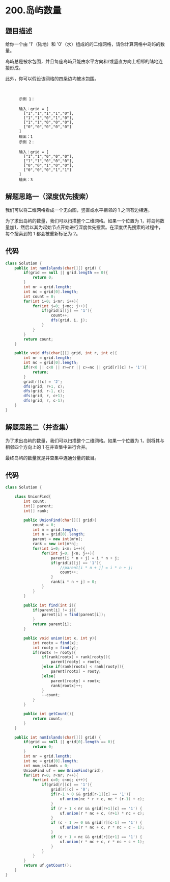 # 200.岛屿数量

## 题目描述
给你一个由 '1'（陆地）和 '0'（水）组成的的二维网格，请你计算网格中岛屿的数量。

岛屿总是被水包围，并且每座岛屿只能由水平方向和/或竖直方向上相邻的陆地连接形成。

此外，你可以假设该网格的四条边均被水包围。

 

          示例 1：

          输入：grid = [
            ["1","1","1","1","0"],
            ["1","1","0","1","0"],
            ["1","1","0","0","0"],
            ["0","0","0","0","0"]
          ]
          输出：1
          示例 2：

          输入：grid = [
            ["1","1","0","0","0"],
            ["1","1","0","0","0"],
            ["0","0","1","0","0"],
            ["0","0","0","1","1"]
          ]
          输出：3


## 解题思路一（深度优先搜索）
我们可以将二维网格看成一个无向图，竖直或水平相邻的 1 之间有边相连。

为了求出岛屿的数量，我们可以扫描整个二维网格。如果一个位置为 1，将岛屿数量加1，然后以其为起始节点开始进行深度优先搜索。在深度优先搜索的过程中，每个搜索到的 1 都会被重新标记为 2。


## 代码
```java
class Solution {
    public int numIslands(char[][] grid) {
        if(grid == null || grid.length == 0){
            return 0;
        }
        int nr = grid.length;
        int nc = grid[0].length;
        int count = 0;
        for(int i=0; i<nr; i++){
            for(int j=0; j<nc; j++){
                if(grid[i][j] == '1'){                                     
                    count++;
                    dfs(grid, i, j);
                }
            }
        }
        return count;
    }

    public void dfs(char[][] grid, int r, int c){
        int nr = grid.length;
        int nc = grid[0].length;
        if(r<0 || c<0 || r>=nr || c>=nc || grid[r][c] != '1'){
            return;
        }
        grid[r][c] = '2';
        dfs(grid, r+1, c);
        dfs(grid, r-1, c);
        dfs(grid, r, c+1);
        dfs(grid, r, c-1);   
    }
}
```



## 解题思路二（并查集）
为了求出岛屿的数量，我们可以扫描整个二维网格。如果一个位置为 1，则将其与相邻四个方向上的 1 在并查集中进行合并。

最终岛屿的数量就是并查集中连通分量的数目。


## 代码
```java
class Solution {

    class UnionFind{
        int count;
        int[] parent;
        int[] rank;

        public UnionFind(char[][] grid){
            count = 0;
            int m = grid.length;
            int n = grid[0].length;
            parent = new int[m*n];
            rank = new int[m*n];
            for(int i=0; i<m; i++){
                for(int j=0; j<n; j++){
                    parent[i * n + j] = i * n + j;
                    if(grid[i][j] == '1'){
                        //parent[i * n + j] = i * n + j;
                        count++;
                    }
                    rank[i * n + j] = 0;
                }
            }
        }

        public int find(int i){
            if(parent[i] != i){
                parent[i] = find(parent[i]);          
            }
            return parent[i];
        }

        public void union(int x, int y){
            int rootx = find(x);
            int rooty = find(y);
            if(rootx != rooty){
                if(rank[rootx] > rank[rooty]){
                    parent[rooty] = rootx;
                }else if(rank[rootx] < rank[rooty]){
                    parent[rootx] = rooty;
                }else{
                    parent[rooty] = rootx;
                    rank[rootx]++;
                }
                --count;
            }
        }

        public int getCount(){
            return count;
        }
    }

    public int numIslands(char[][] grid) {
        if(grid == null || grid[0].length == 0){
            return 0;
        }
        int nr = grid.length;
        int nc = grid[0].length;
        int num_islands = 0;
        UnionFind uf = new UnionFind(grid);
        for(int r=0; r<nr; r++){
            for(int c=0; c<nc; c++){
                if(grid[r][c] == '1'){
                    grid[r][c] = '0';
                    if(r-1 > 0 && grid[r-1][c] == '1'){
                        uf.union(nc * r + c, nc * (r-1) + c);
                    }
                    if (r + 1 < nr && grid[r+1][c] == '1') {
                        uf.union(r * nc + c, (r+1) * nc + c);
                    }
                    if (c - 1 >= 0 && grid[r][c-1] == '1') {
                        uf.union(r * nc + c, r * nc + c - 1);
                    }
                    if (c + 1 < nc && grid[r][c+1] == '1') {
                        uf.union(r * nc + c, r * nc + c + 1);
                    }
                }
            }
        }
        return uf.getCount();
    }
}
```
